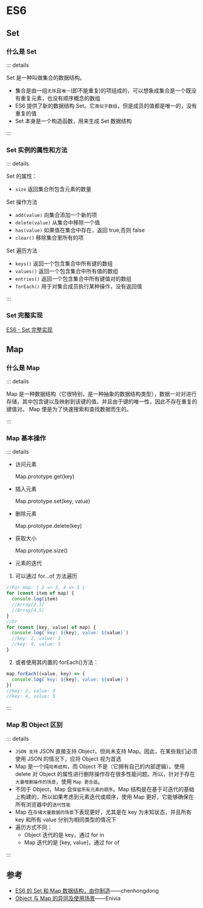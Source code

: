 # ES6

## Set

### 什么是 Set

::: details

Set 是一种叫做集合的数据结构。

- 集合是由一组`无序`且`唯一`(即不能重复)的项组成的，可以想象成集合是一个既没有重复元素，也没有顺序概念的数组
- ES6 提供了新的数据结构 Set。它`类似于数组`，但是成员的值都是唯一的，没有重复的值
- Set 本身是一个构造函数，用来生成 Set 数据结构

:::

### Set 实例的属性和方法

::: details

Set 的属性：

- `size` 返回集合所包含元素的数量

Set 操作方法

- `add(value)` 向集合添加一个新的项
- `delete(value)` 从集合中移除一个值
- `has(value)` 如果值在集合中存在，返回 true,否则 false
- `clear()` 移除集合里所有的项

Set 遍历方法

- `keys()` 返回一个包含集合中所有键的数组
- `values()` 返回一个包含集合中所有值的数组
- `entries()` 返回一个包含集合中所有键值对的数组
- `forEach()` 用于对集合成员执行某种操作，没有返回值

:::

### Set 完整实现

[ES6 - Set 完整实现](../../%E7%BC%96%E5%86%99%E4%BB%A3%E7%A0%81/02js/c_es6_1-set/c_es6_1-set.md)

## Map

### 什么是 Map

::: details

Map 是一种数据结构（它很特别，是一种抽象的数据结构类型），数据一对对进行存储，其中包含键以及映射到该键的值。并且由于键的唯一性，因此不存在重复的键值对。
Map 便是为了快速搜索和查找数据而生的。

:::

### Map 基本操作

::: details

- 访问元素

  Map.prototype.get(key)

- 插入元素

  Map.prototype.set(key, value)

- 删除元素

  Map.prototype.delete(key)

- 获取大小

  Map.prototype.size()

- 元素的迭代

1. 可以通过 for...of 方法遍历

```js
//For map: { 2 => 3, 4 => 5 }
for (const item of map) {
  console.log(item)
  //Array[2,3]
  //Array[4,5]
}
//Or
for (const [key, value] of map) {
  console.log(`key: ${key}, value: ${value}`)
  //key: 2, value: 3
  //key: 4, value: 5
}
```

2. 或者使用其内置的 forEach()方法：

```js
map.forEach((value, key) => {
  console.log(`key: ${key}, value: ${value}`)
})
//key: 2, value: 3
//key: 4, value: 5
```

:::

### Map 和 Object 区别

::: details

- `JSON 支持` JSON 直接支持 Object，但尚未支持 Map。因此，在某些我们必须使用 JSON 的情况下，应将 Object 视为首选
- Map 是一个纯`哈希结构`，而 Object 不是（它拥有自己的内部逻辑）。使用 delete 对 Object 的属性进行删除操作存在很多性能问题。所以，针对于存在`大量增删操作的场景`，使用 `Map 更合适`。
- 不同于 Object，Map 会`保留所有元素的顺序`。Map 结构是在基于可迭代的基础上构建的，所以如果考虑到元素迭代或顺序，使用 Map 更好，它能够确保在所有浏览器中的`迭代性能`
- Map 在`存储大量数据的场景`下表现更好，尤其是在 key 为未知状态，并且所有 key 和所有 value 分别为相同类型的情况下
- 遍历方式不同：
  - Object 迭代的是 key，通过 for in
  - Map 迭代的是 [key, value]，通过 for of

:::

## 参考

- [ES6 的 Set 和 Map 数据结构，由你制造](https://juejin.cn/post/6844903589920374792)——chenhongdong
- [Object 与 Map 的异同及使用场景](https://juejin.cn/post/6844903792094232584)——Enivia
